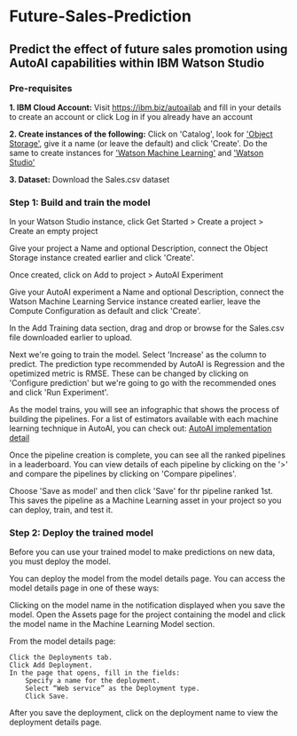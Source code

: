 # Future-Sales-Prediction

## Predict the effect of future sales promotion using AutoAI capabilities within IBM Watson Studio


### Pre-requisites

**1. IBM Cloud Account:** Visit https://ibm.biz/autoailab and fill in your details to create an account or click Log in if you already have an account

**2. Create instances of the following:** Click on 'Catalog', look for ['Object Storage'](https://cloud.ibm.com/catalog/services/cloud-object-storage), give it a name (or leave the default) and click 'Create'. Do the same to create instances for ['Watson Machine Learning'](https://cloud.ibm.com/catalog/services/machine-learning) and ['Watson Studio'](https://cloud.ibm.com/catalog/services/watson-studio)

**3. Dataset:** Download the Sales.csv dataset


### Step 1: Build and train the model

In your Watson Studio instance, click Get Started > Create a project > Create an empty project

Give your project a Name and optional Description, connect the Object Storage instance created earlier and click 'Create'.

Once created, click on Add to project > AutoAI Experiment

Give your AutoAI experiment a Name and optional Description, connect the Watson Machine Learning Service instance created earlier, leave the Compute Configuration as default and click 'Create'.

In the Add Training data section, drag and drop or browse for the Sales.csv file downloaded earlier to upload. 

Next we're going to train the model. Select 'Increase' as the column to predict. The prediction type recommended by AutoAI is Regression and the opetimized metric is RMSE. These can be changed by clicking on 'Configure prediction' but we're going to go with the recommended ones and click 'Run Experiment'.

As the model trains, you will see an infographic that shows the process of building the pipelines. For a list of estimators available with each machine learning technique in AutoAI, you can check out: [AutoAI implementation detail](https://dataplatform.cloud.ibm.com/docs/content/wsj/analyze-data/autoai-details.html)

Once the pipeline creation is complete, you can see all the ranked pipelines in a leaderboard. You can view details of each pipeline by clicking on the '>' and compare the pipelines by clicking on 'Compare pipelines'.

Choose 'Save as model' and then click 'Save' for thr pipeline ranked 1st. This saves the pipeline as a Machine Learning asset in your project so you can deploy, train, and test it.

### Step 2: Deploy the trained model

Before you can use your trained model to make predictions on new data, you must deploy the model.

You can deploy the model from the model details page. You can access the model details page in one of these ways:

Clicking on the model name in the notification displayed when you save the model.
Open the Assets page for the project containing the model and click the model name in the Machine Learning Model section.

From the model details page:

    Click the Deployments tab.
    Click Add Deployment.
    In the page that opens, fill in the fields:
        Specify a name for the deployment.
        Select “Web service” as the Deployment type.
        Click Save.

After you save the deployment, click on the deployment name to view the deployment details page.









